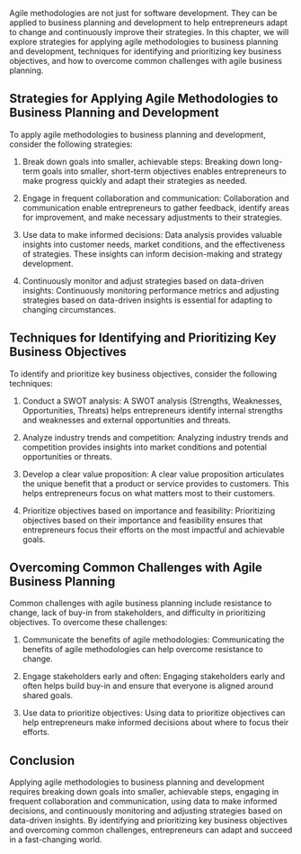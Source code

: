 
Agile methodologies are not just for software development. They can be applied to business planning and development to help entrepreneurs adapt to change and continuously improve their strategies. In this chapter, we will explore strategies for applying agile methodologies to business planning and development, techniques for identifying and prioritizing key business objectives, and how to overcome common challenges with agile business planning.

Strategies for Applying Agile Methodologies to Business Planning and Development
--------------------------------------------------------------------------------

To apply agile methodologies to business planning and development, consider the following strategies:

1. Break down goals into smaller, achievable steps: Breaking down long-term goals into smaller, short-term objectives enables entrepreneurs to make progress quickly and adapt their strategies as needed.

2. Engage in frequent collaboration and communication: Collaboration and communication enable entrepreneurs to gather feedback, identify areas for improvement, and make necessary adjustments to their strategies.

3. Use data to make informed decisions: Data analysis provides valuable insights into customer needs, market conditions, and the effectiveness of strategies. These insights can inform decision-making and strategy development.

4. Continuously monitor and adjust strategies based on data-driven insights: Continuously monitoring performance metrics and adjusting strategies based on data-driven insights is essential for adapting to changing circumstances.

Techniques for Identifying and Prioritizing Key Business Objectives
-------------------------------------------------------------------

To identify and prioritize key business objectives, consider the following techniques:

1. Conduct a SWOT analysis: A SWOT analysis (Strengths, Weaknesses, Opportunities, Threats) helps entrepreneurs identify internal strengths and weaknesses and external opportunities and threats.

2. Analyze industry trends and competition: Analyzing industry trends and competition provides insights into market conditions and potential opportunities or threats.

3. Develop a clear value proposition: A clear value proposition articulates the unique benefit that a product or service provides to customers. This helps entrepreneurs focus on what matters most to their customers.

4. Prioritize objectives based on importance and feasibility: Prioritizing objectives based on their importance and feasibility ensures that entrepreneurs focus their efforts on the most impactful and achievable goals.

Overcoming Common Challenges with Agile Business Planning
---------------------------------------------------------

Common challenges with agile business planning include resistance to change, lack of buy-in from stakeholders, and difficulty in prioritizing objectives. To overcome these challenges:

1. Communicate the benefits of agile methodologies: Communicating the benefits of agile methodologies can help overcome resistance to change.

2. Engage stakeholders early and often: Engaging stakeholders early and often helps build buy-in and ensure that everyone is aligned around shared goals.

3. Use data to prioritize objectives: Using data to prioritize objectives can help entrepreneurs make informed decisions about where to focus their efforts.

Conclusion
----------

Applying agile methodologies to business planning and development requires breaking down goals into smaller, achievable steps, engaging in frequent collaboration and communication, using data to make informed decisions, and continuously monitoring and adjusting strategies based on data-driven insights. By identifying and prioritizing key business objectives and overcoming common challenges, entrepreneurs can adapt and succeed in a fast-changing world.
